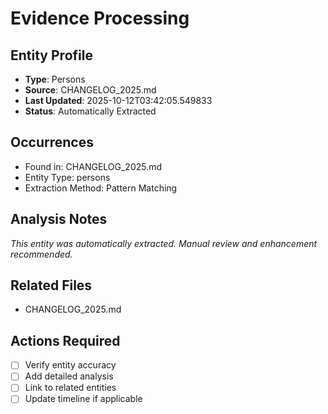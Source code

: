 # Evidence Processing

## Entity Profile
- **Type**: Persons
- **Source**: CHANGELOG_2025.md
- **Last Updated**: 2025-10-12T03:42:05.549833
- **Status**: Automatically Extracted

## Occurrences
- Found in: CHANGELOG_2025.md
- Entity Type: persons
- Extraction Method: Pattern Matching

## Analysis Notes
*This entity was automatically extracted. Manual review and enhancement recommended.*

## Related Files
- CHANGELOG_2025.md

## Actions Required
- [ ] Verify entity accuracy
- [ ] Add detailed analysis
- [ ] Link to related entities
- [ ] Update timeline if applicable
